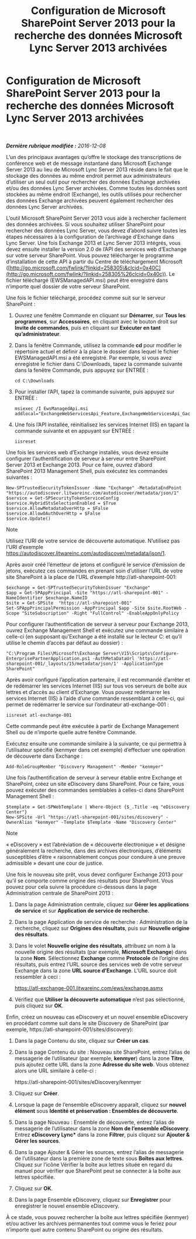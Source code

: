 ﻿---
title: Configuration de Microsoft SharePoint Server 2013 pour la recherche des données Microsoft Lync Server 2013 archivées
TOCTitle: Configuration de Microsoft SharePoint Server 2013 pour la recherche des données Microsoft Lync Server 2013 archivées
ms:assetid: 17f49365-8778-4962-a41b-f96faf6902f1
ms:mtpsurl: https://technet.microsoft.com/fr-fr/library/JJ687978(v=OCS.15)
ms:contentKeyID: 49891246
ms.date: 12/10/2016
mtps_version: v=OCS.15
ms.translationtype: HT
---

# Configuration de Microsoft SharePoint Server 2013 pour la recherche des données Microsoft Lync Server 2013 archivées

 

_**Dernière rubrique modifiée :** 2016-12-08_

L’un des principaux avantages qu’offre le stockage des transcriptions de conférence web et de message instantané dans Microsoft Exchange Server 2013 au lieu de Microsoft Lync Server 2013 réside dans le fait que le stockage des données au même endroit permet aux administrateurs d’utiliser un seul outil pour rechercher des données Exchange archivées et/ou des données Lync Server archivées. Comme toutes les données sont stockées au même endroit (Exchange), les outils utilisés pour rechercher des données Exchange archivées peuvent également rechercher des données Lync Server archivées.

L’outil Microsoft SharePoint Server 2013 vous aide à rechercher facilement des données archivées. Si vous souhaitez utiliser SharePoint pour rechercher des données Lync Server, vous devez d’abord suivre toutes les étapes nécessaires à la configuration de l’archivage d’Exchange dans Lync Server. Une fois Exchange 2013 et Lync Server 2013 intégrés, vous devez ensuite installer la version 2.0 de l’API des services web d’Exchange sur votre serveur SharePoint. Vous pouvez télécharger le programme d’installation de cette API à partir du Centre de téléchargement Microsoft ([http://go.microsoft.com/fwlink/?linkid=258305\&clcid=0x40C](http://go.microsoft.com/fwlink/?linkid=258305%26clcid=0x40c)). Le fichier téléchargé (EWSManagedAPI.msi) peut être enregistré dans n’importe quel dossier de votre serveur SharePoint.

Une fois le fichier téléchargé, procédez comme suit sur le serveur SharePoint :

1.  Ouvrez une fenêtre Commande en cliquant sur **Démarrer**, sur **Tous les programmes**, sur **Accessoires**, en cliquant avec le bouton droit sur **Invite de commandes**, puis en cliquant sur **Exécuter en tant qu’administrateur**.

2.  Dans la fenêtre Commande, utilisez la commande **cd** pour modifier le répertoire actuel et définir à la place le dossier dans lequel le fichier EWSManagedAPI.msi a été enregistré. Par exemple, si vous avez enregistré le fichier dans C:\\Downloads, tapez la commande suivante dans la fenêtre Commande, puis appuyez sur ENTRÉE :
    
        cd C:\Downloads

3.  Pour installer l’API, tapez la commande suivante, puis appuyez sur ENTRÉE :
    
        msiexec /I EwsManagedApi.msi addlocal="ExchangeWebServicesApi_Feature,ExchangeWebServicesApi_Gac"

4.  Une fois l’API installée, réinitialisez les services Internet (IIS) en tapant la commande suivante et en appuyant sur ENTRÉE :
    
        iisreset

Une fois les services web d’Exchange installés, vous devez ensuite configurer l’authentification de serveur à serveur entre SharePoint Server 2013 et Exchange 2013. Pour ce faire, ouvrez d’abord SharePoint 2013 Management Shell, puis exécutez les commandes suivantes :

    New-SPTrustedSecurityTokenIssuer -Name "Exchange" -MetadataEndPoint "https://autodiscover.litwareinc.com/autodiscover/metadata/json/1"
    $service = Get-SPSecurityTokenServiceConfig
    $service.HybridStsSelectionEnabled = $True
    $service.AllowMetadataOverHttp = $False
    $service.AllowOAuthOverHttp = $False
    $service.Update()

> [!NOTE]  
> Utilisez l’URI de votre service de découverte automatique. N’utilisez pas l’URI d’exemple https://autodiscover.litwareinc.com/autodiscover/metadata/json/1.

Après avoir créé l’émetteur de jetons et configuré le service d’émission de jetons, exécutez ces commandes en prenant soin d’utiliser l’URL de votre site SharePoint à la place de l’URL d’exemple http://atl-sharepoint-001:

    $exchange = Get-SPTrustedSecurityTokenIssuer "Exchange"
    $app = Get-SPAppPrincipal -Site "https://atl-sharepoint-001" -NameIdentifier $exchange.NameID
    $site = Get-SPSite  "https://atl-sharepoint-001"
    Set-SPAppPrincipalPermission -AppPrincipal $app -Site $site.RootWeb -Scope "SiteSubscription" -Right "FullControl" -EnableAppOnlyPolicy

Pour configurer l’authentification de serveur à serveur pour Exchange 2013, ouvrez Exchange Management Shell et exécutez une commande similaire à celle-ci (en supposant qu’Exchange a été installé sur le lecteur C: et qu’il utilise le chemin d’accès par défaut au dossier) :

    "C:\Program Files\Microsoft\Exchange Server\V15\Scripts\Configure-EnterprisePartnerApplication.ps1 -AuthMetaDataUrl 'https://atl-sharepoint-001/_layouts/15/metadata/json/1' -ApplicationType SharePoint"

Après avoir configuré l’application partenaire, il est recommandé d’arrêter et de redémarrer les services Internet (IIS) sur tous vos serveurs de boîte aux lettres et d’accès au client d’Exchange. Vous pouvez redémarrer les services Internet (IIS) à l’aide d’une commande ressemblant à celle-ci, qui permet de redémarrer le service sur l’ordinateur atl-exchange-001 :

    iisreset atl-exchange-001

Cette commande peut être exécutée à partir de Exchange Management Shell ou de n’importe quelle autre fenêtre Commande.

Exécutez ensuite une commande similaire à la suivante, ce qui permettra à l’utilisateur spécifié (kenmyer dans cet exemple) d’effectuer une opération de découverte dans Exchange :

    Add-RoleGroupMember "Discovery Management" -Member "kenmyer"

Une fois l’authentification de serveur à serveur établie entre Exchange et SharePoint, créez un site eDiscovery dans SharePoint. Pour ce faire, vous pouvez exécuter des commandes semblables à celles-ci dans SharePoint Management Shell :

    $template = Get-SPWebTemplate | Where-Object {$_.Title -eq "eDiscovery Center"}
    New-SPSite -Url "https://atl-sharepoint-001/sites/discovery" -OwnerAlias "kenmyer" -Template $Template -Name "Discovery Center"

> [!NOTE]  
> « eDiscovery » est l’abréviation de « découverte électronique » et désigne généralement la recherche, dans des archives électroniques, d’éléments susceptibles d’être « raisonnablement conçus pour conduire à une preuve admissible » devant une cour de justice.

Une fois le nouveau site prêt, vous devez configurer Exchange 2013 pour qu’il se comporte comme origine des résultats pour SharePoint. Vous pouvez pour cela suivre la procédure ci-dessous dans la page Administration centrale de SharePoint 2013 :

1.  Dans la page Administration centrale, cliquez sur **Gérer les applications de service** et sur **Application de service de recherche**.

2.  Dans la page Application de service de recherche : Administration de la recherche, cliquez sur **Origines des résultats**, puis sur **Nouvelle origine des résultats**.

3.  Dans le volet **Nouvelle origine des résultats**, attribuez un nom à la nouvelle origine des résultats (par exemple, **Microsoft Exchange**) dans la zone **Nom**. Sélectionnez **Exchange** comme **Protocole** de l’origine des résultats, puis entrez l’URL source des services web de votre serveur Exchange dans la zone **URL source d’Exchange**. L’URL source doit ressembler à ceci :
    
    https://atl-exchange-001.litwareinc.com/ews/exchange.asmx

4.  Vérifiez que **Utiliser la découverte automatique** n’est pas sélectionné, puis cliquez sur **OK**.

Enfin, créez un nouveau cas eDiscovery et un nouvel ensemble eDiscovery en procédant comme suit dans le site Discovery de SharePoint (par exemple, https://atl-sharepoint-001/sites/discovery):

1.  Dans la page Contenu du site, cliquez sur **Créer un cas**.

2.  Dans la page Contenu du site : Nouveau site SharePoint, entrez l’alias de messagerie de l’utilisateur (par exemple, **kenmyer**) dans la zone **Titre**, puis ajoutez cette URL dans la zone **Adresse du site web**. Vous obtenez alors une URL similaire à celle-ci :
    
    https://atl-sharepoint-001/sites/eDiscovery/kenmyer

3.  Cliquez sur **Créer**.

4.  Lorsque la page de l’ensemble eDiscovery apparaît, cliquez sur **nouvel élément** sous **Identité et préservation : Ensembles de découverte**.

5.  Dans la page Nouveau : Ensemble de découverte, entrez l’alias de messagerie de l’utilisateur dans la zone **Nom de l’ensemble eDiscovery**. Entrez **eDiscovery Lync\*** dans la zone **Filtrer**, puis cliquez sur **Ajouter & Gérer les sources**.

6.  Dans la page Ajouter & Gérer les sources, entrez l’alias de messagerie de l’utilisateur dans la première zone de texte sous **Boîtes aux lettres**. Cliquez sur l’icône Vérifier la boîte aux lettres située en regard du manuel pour vérifier que SharePoint peut se connecter à la boîte aux lettres spécifiée.

7.  Cliquez sur **OK**.

8.  Dans la page Ensemble eDiscovery, cliquez sur **Enregistrer** pour enregistrer le nouvel ensemble eDiscovery.

À ce stade, vous pouvez rechercher la boîte aux lettres spécifiée (kenmyer) et/ou activer les archives permanentes tout comme vous le feriez pour n’importe quel autre contenu SharePoint ou origine des résultats.

